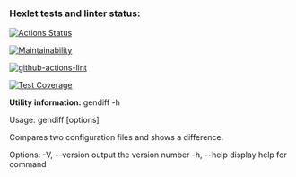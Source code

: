 ### Hexlet tests and linter status:
[![Actions Status](https://github.com/MariaKorchagina/frontend-project-lvl2/workflows/hexlet-check/badge.svg)](https://github.com/MariaKorchagina/frontend-project-lvl2/actions)

[![Maintainability](https://api.codeclimate.com/v1/badges/5b858da388318cdba8bf/maintainability)](https://codeclimate.com/github/MariaKorchagina/frontend-project-lvl2/maintainability)

[![github-actions-lint](https://github.com/MariaKorchagina/frontend-project-lvl2/actions/workflows/github-actions-lint.yml/badge.svg)](https://github.com/MariaKorchagina/frontend-project-lvl2/actions)

[![Test Coverage](https://api.codeclimate.com/v1/badges/5b858da388318cdba8bf/test_coverage)](https://codeclimate.com/github/MariaKorchagina/frontend-project-lvl2/test_coverage)


**Utility information:**
gendiff -h

Usage: gendiff [options] 

Compares two configuration files and shows a difference.

Options:
  -V, --version        output the version number
  -h, --help           display help for command